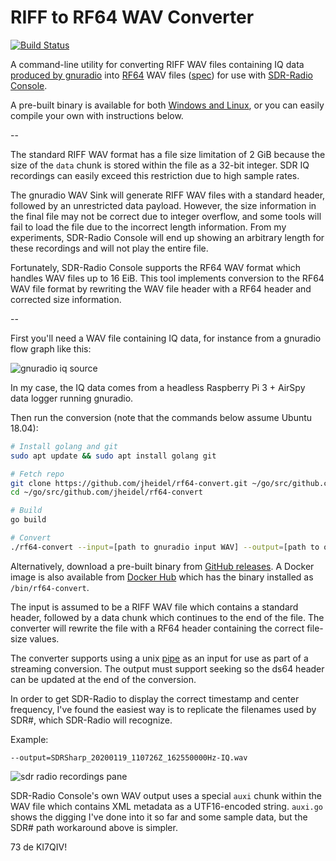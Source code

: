 # RIFF to RF64 WAV Converter

[![Build Status](https://app.travis-ci.com/jheidel/rf64-convert.svg?branch=master)](https://app.travis-ci.com/jheidel/rf64-convert)

A command-line utility for converting RIFF WAV files containing IQ data 
[produced by gnuradio](https://wiki.gnuradio.org/index.php/Wav_File_Sink)
into
[RF64](https://en.wikipedia.org/wiki/RF64) WAV files
([spec](https://tech.ebu.ch/docs/tech/tech3306v1_0.pdf)) for use with
[SDR-Radio Console](https://www.sdr-radio.com/console).

A pre-built binary is available for both 
[Windows and Linux](https://github.com/jheidel/rf64-convert/releases),
or you can easily compile your own with instructions below.

--

The standard RIFF WAV format has a file size limitation of 2 GiB because the
size of the `data` chunk is stored within the file as a 32-bit integer. SDR IQ
recordings can easily exceed this restriction due to high sample rates.

The gnuradio WAV Sink will generate RIFF WAV files with a standard header,
followed by an unrestricted data payload. However, the size information in the
final file may not be correct due to integer overflow, and some tools will fail
to load the file due to the incorrect length information. From my experiments,
SDR-Radio Console will end up showing an arbitrary length for these recordings
and will not play the entire file.

Fortunately, SDR-Radio Console supports the RF64 WAV format which handles WAV
files up to 16 EiB. This tool implements conversion to the RF64 WAV file format
by rewriting the WAV file header with a RF64 header and corrected size
information.

--

First you'll need a WAV file containing IQ data, for instance from a gnuradio
flow graph like this:

![gnuradio iq source](https://imgur.com/O6oska5.jpg)

In my case, the IQ data comes from a headless Raspberry Pi 3 + AirSpy data
logger running gnuradio.

Then run the conversion (note that the commands below assume Ubuntu 18.04):

```bash
# Install golang and git
sudo apt update && sudo apt install golang git

# Fetch repo
git clone https://github.com/jheidel/rf64-convert.git ~/go/src/github.com/jheidel/rf64-convert
cd ~/go/src/github.com/jheidel/rf64-convert

# Build
go build

# Convert
./rf64-convert --input=[path to gnuradio input WAV] --output=[path to output WAV]
```

Alternatively, download a pre-built binary from
[GitHub releases](https://github.com/jheidel/rf64-convert/releases). A Docker
image is also available from
[Docker Hub](https://hub.docker.com/r/jheidel/rf64-convert) which has the
binary installed as `/bin/rf64-convert`.

The input is assumed to be a RIFF WAV file which contains a standard header,
followed by a data chunk which continues to the end of the file. The converter
will rewrite the file with a RF64 header containing the correct file-size
values.

The converter supports using a unix
[pipe](http://man7.org/linux/man-pages/man2/pipe.2.html) as an input for use as
part of a streaming conversion. The output must support seeking so the ds64
header can be updated at the end of the conversion.

In order to get SDR-Radio to display the correct timestamp and center
frequency, I've found the easiest way is to replicate the filenames used by
SDR#, which SDR-Radio will recognize.

Example:

```
--output=SDRSharp_20200119_110726Z_162550000Hz-IQ.wav
```

![sdr radio recordings pane](https://imgur.com/FPELcVH.jpg)

SDR-Radio Console's own WAV output uses a special `auxi` chunk within the WAV
file which contains XML metadata as a UTF16-encoded string. `auxi.go` shows the
digging I've done into it so far and some sample data, but the SDR# path
workaround above is simpler.

73 de KI7QIV!
